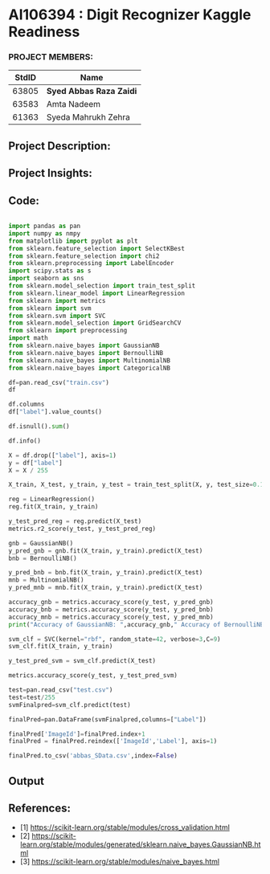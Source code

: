 # AI106394 :  Digit Recognizer Kaggle Readiness  

### PROJECT MEMBERS:

StdID     |     Name
----------| -------------
63805     | **Syed Abbas Raza Zaidi**
63583     | Amta Nadeem
61363     | Syeda Mahrukh Zehra



## Project Description:





## Project Insights:

## Code: 
```python

import pandas as pan
import numpy as nmpy
from matplotlib import pyplot as plt
from sklearn.feature_selection import SelectKBest
from sklearn.feature_selection import chi2
from sklearn.preprocessing import LabelEncoder
import scipy.stats as s
import seaborn as sns
from sklearn.model_selection import train_test_split 
from sklearn.linear_model import LinearRegression
from sklearn import metrics
from sklearn import svm
from sklearn.svm import SVC
from sklearn.model_selection import GridSearchCV
from sklearn import preprocessing
import math
from sklearn.naive_bayes import GaussianNB
from sklearn.naive_bayes import BernoulliNB 
from sklearn.naive_bayes import MultinomialNB 
from sklearn.naive_bayes import CategoricalNB

df=pan.read_csv("train.csv")
df

df.columns
df["label"].value_counts()

df.isnull().sum()

df.info()

X = df.drop(["label"], axis=1)
y = df["label"]
X = X / 255

X_train, X_test, y_train, y_test = train_test_split(X, y, test_size=0.1, random_state=42)

reg = LinearRegression()
reg.fit(X_train, y_train)

y_test_pred_reg = reg.predict(X_test)
metrics.r2_score(y_test, y_test_pred_reg)

gnb = GaussianNB()
y_pred_gnb = gnb.fit(X_train, y_train).predict(X_test)
bnb = BernoulliNB()

y_pred_bnb = bnb.fit(X_train, y_train).predict(X_test)
mnb = MultinomialNB()
y_pred_mnb = mnb.fit(X_train, y_train).predict(X_test)

accuracy_gnb = metrics.accuracy_score(y_test, y_pred_gnb)
accuracy_bnb = metrics.accuracy_score(y_test, y_pred_bnb)
accuracy_mnb = metrics.accuracy_score(y_test, y_pred_mnb)
print("Accuracy of GaussianNB: ",accuracy_gnb," Accuracy of BernoulliNB: ",accuracy_bnb," Accuracy of MultinomialNB: ",accuracy_mnb)

svm_clf = SVC(kernel="rbf", random_state=42, verbose=3,C=9)
svm_clf.fit(X_train, y_train)

y_test_pred_svm = svm_clf.predict(X_test)

metrics.accuracy_score(y_test, y_test_pred_svm)

test=pan.read_csv("test.csv")
test=test/255
svmFinalpred=svm_clf.predict(test)

finalPred=pan.DataFrame(svmFinalpred,columns=["Label"])

finalPred['ImageId']=finalPred.index+1
finalPred = finalPred.reindex(['ImageId','Label'], axis=1)

finalPred.to_csv('abbas_SData.csv',index=False)
```
## Output



## References:
- [1] https://scikit-learn.org/stable/modules/cross_validation.html
- [2] https://scikit-learn.org/stable/modules/generated/sklearn.naive_bayes.GaussianNB.html
- [3] https://scikit-learn.org/stable/modules/naive_bayes.html

